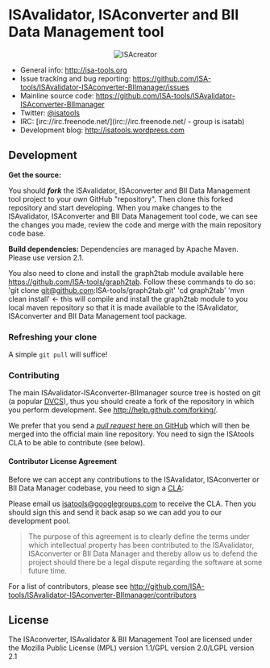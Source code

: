 # ISAvalidator, ISAconverter and BII Data Management tool

<p align="center">
<img src="http://isatools.files.wordpress.com/2011/09/isavaletc1.png" align="center" alt="ISAcreator"/>
</p>

- General info: <http://isa-tools.org>
- Issue tracking and bug reporting: <https://github.com/ISA-tools/ISAvalidator-ISAconverter-BIImanager/issues>
- Mainline source code: <https://github.com/ISA-tools/ISAvalidator-ISAconverter-BIImanager>
- Twitter: [@isatools](http://twitter.com/isatools)
- IRC: [irc://irc.freenode.net/](irc://irc.freenode.net/ - group is isatab)
- Development blog: <http://isatools.wordpress.com>

## Development

**Get the source:**

You should ***fork*** the ISAvalidator, ISAconverter and BII Data Management tool project to your own GitHub "repository". Then clone this forked repository and start developing. When you make changes to the ISAvalidator, ISAconverter and BII Data Management tool code, we can see the changes you made, review the code and merge with the main repository code base.

**Build dependencies:**
Dependencies are managed by Apache Maven. Please use version 2.1. 

You also need to clone and install the graph2tab module available here <https://github.com/ISA-tools/graph2tab>. Follow these commands to do so:
'git clone git@github.com:ISA-tools/graph2tab.git'
'cd graph2tab'
'mvn clean install' <- this will compile and install the graph2tab module to you local maven repository so that it is made available to the ISAvalidator, ISAconverter and BII Data Management tool package.
    


### Refreshing your clone

A simple `git pull` will suffice!

### Contributing

The main ISAvalidator-ISAconverter-BIImanager source tree is hosted on git (a popular [DVCS](http://en.wikipedia.org/wiki/Distributed_revision_control)), thus you should create a fork of the repository in which you perform development. See <http://help.github.com/forking/>.

We prefer that you send a [*pull request* here on GitHub](http://help.github.com/pull-requests/) which will then be merged into the official main line repository. You need to sign the ISAtools CLA to be able to contribute (see below).

#### Contributor License Agreement

Before we can accept any contributions to the ISAvalidator, ISAconverter or BII Data Manager codebase, you need to sign a [CLA](http://en.wikipedia.org/wiki/Contributor_License_Agreement):

Please email us <isatools@googlegroups.com> to receive the CLA. Then you should sign this and send it back asap so we can add you to our development pool.

> The purpose of this agreement is to clearly define the terms under which intellectual property has been contributed to the ISAvalidator, ISAconverter or BII Data Manager and thereby allow us to defend the project should there be a legal dispute regarding the software at some future time.

For a list of contributors, please see <http://github.com/ISA-tools/ISAvalidator-ISAconverter-BIImanager/contributors>

## License

The ISAconverter, ISAvalidator & BII Management Tool are licensed under the Mozilla Public License (MPL) version
 1.1/GPL version 2.0/LGPL version 2.1
